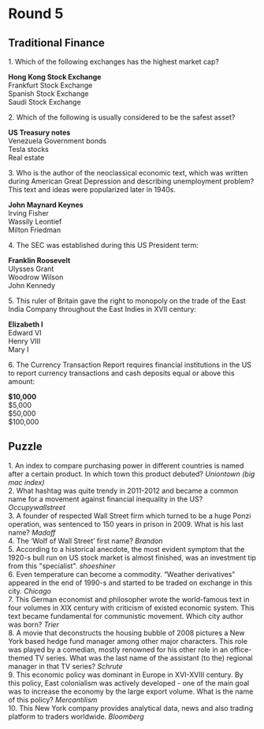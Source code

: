 ﻿# Round 5 

## Traditional Finance

1\. Which of the following exchanges has the highest market cap? 

**Hong Kong Stock Exchange**<br/>
Frankfurt Stock Exchange<br/>
Spanish Stock Exchange<br/>
Saudi Stock Exchange<br/>

2\. Which of the following is usually considered to be the safest asset?

**US Treasury notes**<br/>
Venezuela Government bonds<br/>
Tesla stocks<br/>
Real estate<br/>

3\. Who is the author of the neoclassical economic text, which was written during American Great Depression and describing unemployment problem? This text and ideas were popularized later in 1940s.
 
**John Maynard Keynes**<br/>
Irving Fisher<br/>
Wassily Leontief<br/>
Milton Friedman<br/>

4\. The SEC was established during this US President term:

**Franklin Roosevelt**<br/>
Ulysses Grant<br/>
Woodrow Wilson<br/>
John Kennedy<br/>

5\. This  ruler of Britain gave the right to monopoly on the trade of the East India Company throughout the East Indies in XVII century:

**Elizabeth I**<br/>
Edward VI<br/>
Henry VIII<br/>
Mary I<br/>

6\. The Currency Transaction Report requires financial institutions in the US to report currency transactions and cash deposits equal or above this amount:

**$10,000**<br/>
$5,000<br/>
$50,000<br/>
$100,000<br/>
 
## Puzzle

1\. An index to compare purchasing power in different countries is named after a certain product. In which town this product debuted? *Uniontown (big mac index)*<br/>
2\. What hashtag was quite trendy in 2011-2012 and became a common name for a movement against financial inequality in the US? *Occupywallstreet*<br/>
3\. A founder of respected Wall Street firm which turned to be a huge Ponzi operation, was sentenced to 150 years in prison in 2009. What is his last name? *Madoff*<br/>
4\. The ‘Wolf of Wall Street’ first name? *Brandon*<br/>
5\. According to a historical anecdote, the most evident symptom that the 1920-s bull run on US stock market is almost finished, was an investment tip from this "specialist". *shoeshiner*<br/>
6\. Even temperature can become a commodity. “Weather derivatives” appeared in the end of 1990-s and started to be traded on exchange in this city. *Chicago*<br/> 
7\. This German economist and philosopher wrote the world-famous text in four volumes in XIX century with criticism of existed economic system. This text became fundamental for communistic movement. Which city author was born? *Trier*<br/> 
8\. A movie that deconstructs the housing bubble of 2008 pictures a New York based hedge fund manager among other major characters. This role was played by a comedian, mostly renowned for his other role in an office-themed TV series. What was the last name of the assistant (to the) regional manager in that TV series? *Schrute*<br/>
9\. This economic policy was dominant in Europe in XVI-XVIII century. By this policy, East colonialism was actively developed - one of the main goal was to increase the economy by the large export volume. What is the name of this policy? *Mercantilism*<br/>
10\. This New York company provides analytical data, news and also trading platform to traders worldwide. *Bloomberg*<br/>  